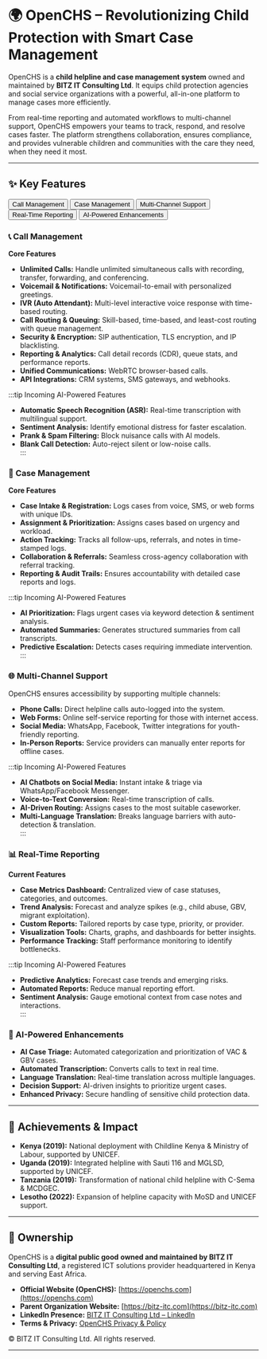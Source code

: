 # 🌍 OpenCHS – Revolutionizing Child Protection with Smart Case Management

OpenCHS is a **child helpline and case management system** owned and maintained by **BITZ IT Consulting Ltd**. It equips child protection agencies and social service organizations with a powerful, all-in-one platform to manage cases more efficiently.  

From real-time reporting and automated workflows to multi-channel support, OpenCHS empowers your teams to track, respond, and resolve cases faster. The platform strengthens collaboration, ensures compliance, and provides vulnerable children and communities with the care they need, when they need it most.

---

## ✨ Key Features

<div class="vp-doc">
<div class="vp-tabs-container">
<div class="vp-tabs">
<button class="vp-tab" aria-selected="true">Call Management</button>
<button class="vp-tab">Case Management</button>
<button class="vp-tab">Multi-Channel Support</button>
<button class="vp-tab">Real-Time Reporting</button>
<button class="vp-tab">AI-Powered Enhancements</button>
</div>
<div class="vp-tab-panels">
<div class="vp-tab-panel" style="display: block;">

### 📞 Call Management

**Core Features**

- **Unlimited Calls:** Handle unlimited simultaneous calls with recording, transfer, forwarding, and conferencing.  
- **Voicemail & Notifications:** Voicemail-to-email with personalized greetings.  
- **IVR (Auto Attendant):** Multi-level interactive voice response with time-based routing.  
- **Call Routing & Queuing:** Skill-based, time-based, and least-cost routing with queue management.  
- **Security & Encryption:** SIP authentication, TLS encryption, and IP blacklisting.  
- **Reporting & Analytics:** Call detail records (CDR), queue stats, and performance reports.  
- **Unified Communications:** WebRTC browser-based calls.  
- **API Integrations:** CRM systems, SMS gateways, and webhooks.  

:::tip Incoming AI-Powered Features
- **Automatic Speech Recognition (ASR):** Real-time transcription with multilingual support.  
- **Sentiment Analysis:** Identify emotional distress for faster escalation.  
- **Prank & Spam Filtering:** Block nuisance calls with AI models.  
- **Blank Call Detection:** Auto-reject silent or low-noise calls.  
:::

</div>
<div class="vp-tab-panel">

### 📂 Case Management

**Core Features**

- **Case Intake & Registration:** Logs cases from voice, SMS, or web forms with unique IDs.  
- **Assignment & Prioritization:** Assigns cases based on urgency and workload.  
- **Action Tracking:** Tracks all follow-ups, referrals, and notes in time-stamped logs.  
- **Collaboration & Referrals:** Seamless cross-agency collaboration with referral tracking.  
- **Reporting & Audit Trails:** Ensures accountability with detailed case reports and logs.  

:::tip Incoming AI-Powered Features
- **AI Prioritization:** Flags urgent cases via keyword detection & sentiment analysis.  
- **Automated Summaries:** Generates structured summaries from call transcripts.  
- **Predictive Escalation:** Detects cases requiring immediate intervention.  
:::

</div>
<div class="vp-tab-panel">

### 🌐 Multi-Channel Support

OpenCHS ensures accessibility by supporting multiple channels:

- **Phone Calls:** Direct helpline calls auto-logged into the system.  
- **Web Forms:** Online self-service reporting for those with internet access.  
- **Social Media:** WhatsApp, Facebook, Twitter integrations for youth-friendly reporting.  
- **In-Person Reports:** Service providers can manually enter reports for offline cases.  

:::tip Incoming AI-Powered Features
- **AI Chatbots on Social Media:** Instant intake & triage via WhatsApp/Facebook Messenger.  
- **Voice-to-Text Conversion:** Real-time transcription of calls.  
- **AI-Driven Routing:** Assigns cases to the most suitable caseworker.  
- **Multi-Language Translation:** Breaks language barriers with auto-detection & translation.  
:::

</div>
<div class="vp-tab-panel">

### 📊 Real-Time Reporting

**Current Features**

- **Case Metrics Dashboard:** Centralized view of case statuses, categories, and outcomes.  
- **Trend Analysis:** Forecast and analyze spikes (e.g., child abuse, GBV, migrant exploitation).  
- **Custom Reports:** Tailored reports by case type, priority, or provider.  
- **Visualization Tools:** Charts, graphs, and dashboards for better insights.  
- **Performance Tracking:** Staff performance monitoring to identify bottlenecks.  

:::tip Incoming AI-Powered Features
- **Predictive Analytics:** Forecast case trends and emerging risks.  
- **Automated Reports:** Reduce manual reporting effort.  
- **Sentiment Analysis:** Gauge emotional context from case notes and interactions.  
:::

</div>
<div class="vp-tab-panel">

### 🤖 AI-Powered Enhancements

- **AI Case Triage:** Automated categorization and prioritization of VAC & GBV cases.  
- **Automated Transcription:** Converts calls to text in real time.  
- **Language Translation:** Real-time translation across multiple languages.  
- **Decision Support:** AI-driven insights to prioritize urgent cases.  
- **Enhanced Privacy:** Secure handling of sensitive child protection data.  

</div>
</div>
</div>
</div>

---

## 🌟 Achievements & Impact

- **Kenya (2019):** National deployment with Childline Kenya & Ministry of Labour, supported by UNICEF.  
- **Uganda (2019):** Integrated helpline with Sauti 116 and MGLSD, supported by UNICEF.  
- **Tanzania (2019):** Transformation of national child helpline with C-Sema & MCDGEC.  
- **Lesotho (2022):** Expansion of helpline capacity with MoSD and UNICEF support.  

---

## 🏢 Ownership

OpenCHS is a **digital public good** **owned and maintained by BITZ IT Consulting Ltd**, a registered ICT solutions provider headquartered in Kenya and serving East Africa.  

- **Official Website (OpenCHS):** [https://openchs.com](https://openchs.com)  
- **Parent Organization Website:** [https://bitz-itc.com](https://bitz-itc.com)  
- **LinkedIn Presence:** [BITZ IT Consulting Ltd – LinkedIn](https://www.linkedin.com/company/bitz-it-consulting/)  
- **Terms & Privacy:** [OpenCHS Privacy & Policy](https://openchs.com/about/privacy.html)  

© BITZ IT Consulting Ltd. All rights reserved.  

---
